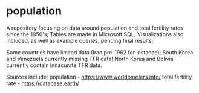 # population
A repository focusing on data around population and total fertility rates since the 1950's;
Tables are made in Microsoft SQL;
Visualizations also included, as well as example queries, pending final results;

Some countries have limited data (Iran pre-1962 for instance); South Korea and Venezuela currently missing TFR data! North Korea and Bolivia currently contain innacurate TFR data.

Sources include:
population - https://www.worldometers.info/
total fertility rate - https://database.earth/
